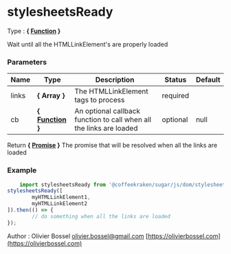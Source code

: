 # stylesheetsReady

<!-- @namespace: sugar.js.dom.stylesheetsReady -->

Type : **{ [Function](https://developer.mozilla.org/fr/docs/Web/JavaScript/Reference/Objets_globaux/Function) }**


Wait until all the HTMLLinkElement's are properly loaded



### Parameters
Name  |  Type  |  Description  |  Status  |  Default
------------  |  ------------  |  ------------  |  ------------  |  ------------
links  |  **{ Array<HTMLLinkElement> }**  |  The HTMLLinkElement tags to process  |  required  |
cb  |  **{ [Function](https://developer.mozilla.org/fr/docs/Web/JavaScript/Reference/Objets_globaux/Function) }**  |  An optional callback function to call when all the links are loaded  |  optional  |  null

Return **{ [Promise](https://developer.mozilla.org/fr/docs/Web/JavaScript/Reference/Objets_globaux/Promise) }** The promise that will be resolved when all the links are loaded

### Example
```js
	import stylesheetsReady from '@coffeekraken/sugar/js/dom/stylesheetsReady'
stylesheetsReady([
		myHTMLLinkElement1,
		myHTMLLinkElement2
]).then(() => {
		// do something when all the links are loaded
});
```
Author : Olivier Bossel [olivier.bossel@gmail.com](mailto:olivier.bossel@gmail.com) [https://olivierbossel.com](https://olivierbossel.com)